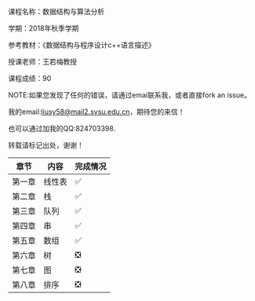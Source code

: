 课程名称：数据结构与算法分析

学期：2018年秋季学期

参考教材：《数据结构与程序设计c++语言描述》

授课老师：王若梅教授

课程成绩：90

NOTE:如果您发现了任何的错误，请通过emai联系我，或者直接fork an issue。

我的email:liusy58@mail2.sysu.edu.cn，期待您的来信！

也可以通过加我的QQ:824703398.

转载请标记出处，谢谢！


|章节|内容|完成情况|
|-|-|-|
|第一章|线性表|✅|
|第二章|栈|✅|
|第三章|队列|✅|
|第四章|串|✅|
|第五章|数组|✅|
|第六章|树|❎|
|第七章|图|❎|
|第八章|排序|❎|